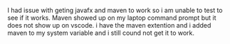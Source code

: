 I had issue with geting javafx and maven to work so i am unable to test to see if it works. Maven showed up on my laptop command prompt but it does not show up on vscode. i have the maven extention and i added maven to my system variable and i still cound not get it to work.